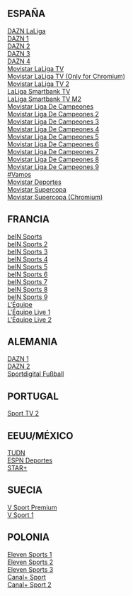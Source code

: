 ## ESPAÑA ##
[DAZN LaLiga](https://futbol-tv.online/eventos/?r=Ly9ibGV0Y2hlYW50YS5tYWtldXAvZW1iZWQvZXMvZGF6bmxhbGlnYS5waHA=)<br>
[DAZN 1](https://futbol-tv.online/eventos/?r=Ly9ncmVnb3JzYW1zYS5saWZlL2VtYmVkL2VzL2Rhem4xLnBocA==)<br>
[DAZN 2](https://futbol-tv.online/eventos/?r=Ly9ncmVnb3JzYW1zYS5saWZlL2VtYmVkL2VzL2Rhem4yLnBocA==)<br>
[DAZN 3](https://futbol-tv.online/eventos/?r=Ly9ncmVnb3JzYW1zYS5saWZlL2VtYmVkL2VzL2Rhem4zLnBocA==)<br>
[DAZN 4](https://futbol-tv.online/eventos/?r=Ly9ncmVnb3JzYW1zYS5saWZlL2VtYmVkL2VzL2Rhem40LnBocA==)<br>
[Movistar LaLiga TV](https://futbol-tv.online/eventos/?r=Ly9ncmVnb3JzYW1zYS5saWZlL2VtYmVkL2VzL21sYWxpZ2EucGhw)<br>
[Movistar LaLiga TV (Only for Chromium)](https://futbol-tv.online/eventos/?r=Y2hyb21lLWV4dGVuc2lvbjovL2xjaXBlbWJqZmttZWdncGloZHBkZ25qaWxkZ25pZmZsL3BsYXllci5odG1sI2h0dHBzOi8vbWxhbGlnYS1kYXNoLW1vdmlzdGFycGx1cy5lbWlzaW9uZG9mNi5jb20vZGFzaC9tbGFsaWdhLmlzbWwvbWFuaWZlc3QubXBkPyZjaz1leUl5TlRWbU9EYzVNVFUzTVRRMFkyVmhPVEl6T1dJell6Z3paR1ptTlRFNE1pSTZJbVZsTnprNE5HTmpOamxoTXpFMU1tTXpNVEkxT1daaFpURTJZbVk1Tm1NekluMD0=)<br>
[Movistar LaLiga TV 2](https://futbol-tv.online/eventos/?r=Ly9ncmVnb3JzYW1zYS5saWZlL2VtYmVkL2VzL21sYWxpZ2EyLnBocA==)<br>
[LaLiga Smartbank TV](https://futbol-tv.online/eventos/?r=Ly9ncmVnb3JzYW1zYS5saWZlL2VtYmVkL2VzL2xhbGlnYXNtYXJ0YmFua3R2LnBocA==)<br>
[LaLiga Smartbank TV M2](https://megadeportes.live/embed/eventos/?r=Ly9ncmVnb3JzYW1zYS5saWZlL2VtYmVkL2VzL2xhbGlnYXNtYXJ0YmFua3R2Mi5waHA=)<br>
[Movistar Liga De Campeones](https://futbol-tv.online/eventos/?r=Ly9ncmVnb3JzYW1zYS5saWZlL2VtYmVkL2VzL21saWdhZGVjYW1wZW9uZXMucGhw)<br>
[Movistar Liga De Campeones 2](https://futbol-tv.online/eventos/?r=Ly9ncmVnb3JzYW1zYS5saWZlL2VtYmVkL2VzL21saWdhZGVjYW1wZW9uZXMyLnBocA==)<br>
[Movistar Liga De Campeones 3](https://futbol-tv.online/eventos/?r=Ly9ncmVnb3JzYW1zYS5saWZlL2VtYmVkL2VzL21saWdhZGVjYW1wZW9uZXMzLnBocA==)<br>
[Movistar Liga De Campeones 4](https://futbol-tv.online/eventos/?r=Ly9ncmVnb3JzYW1zYS5saWZlL2VtYmVkL2VzL21saWdhZGVjYW1wZW9uZXM0LnBocA==)<br>
[Movistar Liga De Campeones 5](https://futbol-tv.online/eventos/?r=Ly9ncmVnb3JzYW1zYS5saWZlL2VtYmVkL2VzL21saWdhZGVjYW1wZW9uZXM1LnBocA==)<br>
[Movistar Liga De Campeones 6](https://futbol-tv.online/eventos/?r=Ly9ncmVnb3JzYW1zYS5saWZlL2VtYmVkL2VzL21saWdhZGVjYW1wZW9uZXM2LnBocA==)<br>
[Movistar Liga De Campeones 7](https://futbol-tv.online/eventos/?r=Ly9ncmVnb3JzYW1zYS5saWZlL2VtYmVkL2VzL21saWdhZGVjYW1wZW9uZXM3LnBocA==)<br>
[Movistar Liga De Campeones 8](https://futbol-tv.online/eventos/?r=Ly9ncmVnb3JzYW1zYS5saWZlL2VtYmVkL2VzL21saWdhZGVjYW1wZW9uZXM4LnBocA==)<br>
[Movistar Liga De Campeones 9](https://futbol-tv.online/eventos/?r=Ly9ncmVnb3JzYW1zYS5saWZlL2VtYmVkL2VzL21saWdhZGVjYW1wZW9uZXM5LnBocA==)<br>
[#Vamos](https://futbol-tv.online/eventos/?r=Ly9ncmVnb3JzYW1zYS5saWZlL2VtYmVkL2VzL3ZhbW9zLnBocA==)<br>
[Movistar Deportes](https://futbol-tv.online/eventos/?r=Ly9ncmVnb3JzYW1zYS5saWZlL2VtYmVkL2VzL21kZXBvcnRlcy5waHA=)<br>
[Movistar Supercopa](https://futbol-tv.online/eventos/?r=Ly9ncmVnb3JzYW1zYS5saWZlL2VtYmVkL2VzL2dvbG11bmRpYWwucGhw)<br>
[Movistar Supercopa (Chromium)](https://futbol-tv.online/eventos/?r=Y2hyb21lLWV4dGVuc2lvbjovL2xjaXBlbWJqZmttZWdncGloZHBkZ25qaWxkZ25pZmZsL3BsYXllci5odG1sI2h0dHBzOi8vMDFtdW5kaWFsLWRhc2gtbW92aXN0YXJwbHVzLmVtaXNpb25kb2Y2LmNvbS9kYXNoLzAxbXVuZGlhbC5pc21sL21hbmlmZXN0Lm1wZD8mY2s9ZXlKaFlUTTBaREF6WkRNNVptTTBOMlJqT1RSaVl6TTBOVGc1TWpoaFpHTTVNQ0k2SWpBMk9URTNPRE00TkdFeU5qZ3pPVFl4TUdFeVpqTmlOekpoWWprek5UQTRJbjA9)<br>

## FRANCIA ##
[beIN Sports](https://futbol-tv.online/eventos/?r=Ly9ncmVnb3JzYW1zYS5saWZlL2VtYmVkL2ZyL2JlaW4xLnBocA==)<br>
[beIN Sports 2](https://futbol-tv.online/eventos/?r=Ly9ncmVnb3JzYW1zYS5saWZlL2VtYmVkL2ZyL2JlaW4yLnBocA==)<br>
[beIN Sports 3](https://futbol-tv.online/eventos/?r=Ly9ncmVnb3JzYW1zYS5saWZlL2VtYmVkL2ZyL2JlaW4zLnBocA==)<br>
[beIN Sports 4](https://futbol-tv.online/eventos/?r=Ly9ncmVnb3JzYW1zYS5saWZlL2VtYmVkL2ZyL2JlaW5tYXg0LnBocA==)<br>
[beIN Sports 5](https://futbol-tv.online/eventos/?r=Ly9ncmVnb3JzYW1zYS5saWZlL2VtYmVkL2ZyL2JlaW5tYXg1LnBocA==)<br>
[beIN Sports 6](https://futbol-tv.online/eventos/?r=Ly9ncmVnb3JzYW1zYS5saWZlL2VtYmVkL2ZyL2JlaW5tYXg2LnBocA==)<br>
[beIN Sports 7](https://futbol-tv.online/eventos/?r=Ly9ncmVnb3JzYW1zYS5saWZlL2VtYmVkL2ZyL2JlaW5tYXg3LnBocA==)<br>
[beIN Sports 8](https://futbol-tv.online/eventos/?r=Ly9ncmVnb3JzYW1zYS5saWZlL2VtYmVkL2ZyL2JlaW5tYXg4LnBocA==)<br>
[beIN Sports 9](https://futbol-tv.online/eventos/?r=Ly9ncmVnb3JzYW1zYS5saWZlL2VtYmVkL2ZyL2JlaW5tYXg5LnBocA==)<br>
[L'Équipe](https://futbol-tv.online/eventos/?r=Ly9ncmVnb3JzYW1zYS5saWZlL2VtYmVkL2ZyL2xlcXVpcGUucGhw)<br>
[L'Équipe Live 1](https://d3awaj0f2u3w26.cloudfront.net/v1/master/3722c60a815c199d9c0ef36c5b73da68a62b09d1/cc-gy7euubgydp20-ssai-prd/master.m3u8?ads.device_did=%7BPSID%7D&ads.device_dnt=%7BTARGETOPT%7D&ads.app_domain=%7BAPP_DOMAIN%7D&ads.app_name=%7BAPP_NAME%7D&ads.consent=%7BTC_STRING%7D)<br>
[L'Équipe Live 2](https://d2l55nvfkhk4sg.cloudfront.net/v1/master/3722c60a815c199d9c0ef36c5b73da68a62b09d1/cc-jg7go1lqzgpny-ssai-prd/master.m3u8?ads.device_did=%7BPSID%7D&ads.device_dnt=%7BTARGETOPT%7D&ads.app_domain=%7BAPP_DOMAIN%7D&ads.app_name=%7BAPP_NAME%7D&ads.consent=%7BTC_STRING%7D)<br>

## ALEMANIA ##
[DAZN 1](https://futbol-tv.online/eventos/?r=Ly8yODQ4NzQ4NzU4MjczODU3ODM3MTI4NzEyODctZHV0eWQyMjMyNTgzLnd2ZHItYXJjaGl2ZS5ndXJ1L2VtYmVkL2RlL2Rhem4xLnBocA==)<br>
[DAZN 2](https://futbol-tv.online/eventos/?r=Ly8yODQ4NzQ4NzU4MjczODU3ODM3MTI4NzEyODctZHV0eWQyMjMyNTgzLnd2ZHItYXJjaGl2ZS5ndXJ1L2VtYmVkL2RlL2Rhem4yLnBocA==)<br>
[Sportdigital Fußball](https://futbol-tv.online/eventos/?r=Ly9ibGV0Y2hlYW50YS5tYWtldXAvZW1iZWQvZGUvc3BvcnRkaWdpdGFsLnBocA==)<br>

## PORTUGAL ##
[Sport TV 2](https://futbol-tv.online/eventos/?r=aHR0cHM6Ly9zcG9ydHNlbWJlZC50by9jaGFubmVscy9wdC9zcG9ydHR2Mi5waHA)<br>

## EEUU/MÉXICO ##
[TUDN](https://futbol-tv.online/eventos/?r=Ly9tZWdhdGVsZXZpc2lvbmhkLmNvbS9lbWJlZC8/dXJsPUx5OXNhWFpsTVMxdmRIUXVhWHA2YVdkdkxuUjJMMjkxZEM5MUwyUmhjMmd2VkZWRVRpMUlSQzlrWldaaGRXeDBMbTF3WkE9PSZraWQ9TmpRd01UUXhZV05tTW1RM016QTBNalpsTUdJd01USTNOV0pqT1dVME1UST0maz1OMlV4WldObU56QTBZelk0TWpnd01tWTNOR1JrWkdFelpUWTRZelJqTXpnPSZsYW5nPTA=)<br>
[ESPN Deportes](https://futbol-tv.online/eventos/?r=Ly9ncmVnb3JzYW1zYS5saWZlL2VtYmVkL3VzL2VzcG5kZXBvcnRlcy5waHA=)<br>
[STAR+](https://futbol-tv.online/ver/star-plus)<br>

## SUECIA ##
[V Sport Premium](https://futbol-tv.online/eventos/?r=Ly9ibGV0Y2hlYW50YS5tYWtldXAvZW1iZWQvc2UvdnNwb3J0cHJlbWl1bS5waHA=)<br>
[V Sport 1](https://futbol-tv.online/eventos/?r=Ly9ibGV0Y2hlYW50YS5tYWtldXAvZW1iZWQvc2UvdnNwb3J0MS5waHA=)<br>

## POLONIA ##
[Eleven Sports 1](https://futbol-tv.online/eventos/?r=Ly9ibGV0Y2hlYW50YS5tYWtldXAvZW1iZWQvcGwvZWxldmVuLnBocA==)<br>
[Eleven Sports 2](https://futbol-tv.online/eventos/?r=Ly9ibGV0Y2hlYW50YS5tYWtldXAvZW1iZWQvcGwvZWxldmVuMi5waHA=)<br>
[Eleven Sports 3](https://futbol-tv.online/eventos/?r=Ly9ibGV0Y2hlYW50YS5tYWtldXAvZW1iZWQvcGwvZWxldmVuMy5waHA=)<br>
[Canal+ Sport](https://futbol-tv.online/eventos/?r=Ly9ibGV0Y2hlYW50YS5tYWtldXAvZW1iZWQvcGwvY2FuYWwrLnBocA==)<br>
[Canal+ Sport 2](https://futbol-tv.online/eventos/?r=Ly9ibGV0Y2hlYW50YS5tYWtldXAvZW1iZWQvcGwvY2FuYWwrMi5waHA=)<br>
